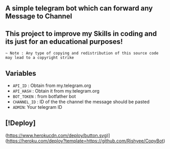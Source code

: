 ## A simple telegram bot which can forward any <b>Message</b> to Channel

## This project to improve my Skills in coding and its just for an educational purposes!

```
~ Note : Any type of copying and redistribution of this source code may lead to a copyright strike
```

## Variables

* `API_ID` : Obtain from my.telegram.org
* `API_HASH` : Obtain it from my.telegram.org
* `BOT_TOKEN` : from botfather bot
* `CHANNEL_ID` : ID of the the channel the message should be pasted
* `ADMIN`: Your telegram ID

## [!Deploy]

(https://www.herokucdn.com/deploy/button.svg)](https://heroku.com/deploy?template=https://github.com/Rishyee/CopyBot)
